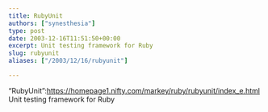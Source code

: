 ```yaml
---
title: RubyUnit
authors: ["synesthesia"]
type: post
date: 2003-12-16T11:51:50+00:00
excerpt: Unit testing framework for Ruby
slug: rubyunit 
aliases: ["/2003/12/16/rubyunit"]

---
```

&#8220;RubyUnit&#8221;:https://homepage1.nifty.com/markey/ruby/rubyunit/index_e.html Unit testing framework for Ruby